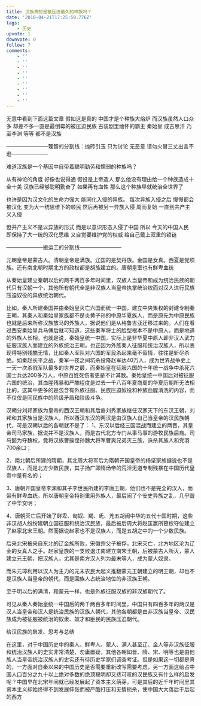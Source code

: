 ```yaml
---
title: 汉族真的是被压迫最久的种族吗？
date: '2018-04-21T17:25:59.776Z'
tags:
    - 历史
upvote: 1
downvote: 0
follow: 7
comments:
    - ''
    - ''
    - ''
    - ''
    - ''
    - ''
    - ''
    - ''
    - ''
---
```


无意中看到下面这篇文章 假如这是真的 中国才是个种族大熔炉 而汉族虽然人口众多 却差不多一直是最倒霉的被压迫民族 古装剧里缅怀的霸主 秦始皇 成吉思汗 乃至李渊 等等 都不是汉族

————————理智的分割线：抛砖引玉 只为讨论 无恶意 请勿火冒三丈出言不逊———————  

难道汉族是一个基因中自带着聪明勤劳和懦弱的种族吗？

从有神论的角度 好像也说得通 假设是上帝造人 那么他没有理由给一个种族造成十全十美 汉族已经够聪明勤奋了 如果再有血性 那么这个种族早就统治全世界了 

也许是因为汉文化的生命力强大 能同化入侵的异族。 每次异族入侵之后 慢慢都会被汉化 变为大一统思维下的顺民 然后再被另一异族入侵 周而复始 一直到共产主义入侵

但共产主义不是以异族的形式 而是以意识形态入侵了中国 所以 今天的中国人民 即保持了大一统的汉化思维 又自觉要维护党的权威 给自己戴上双重的锁链

———————搬运工的分割线————————

元朝皇帝是蒙古人。清朝皇帝是满族。辽国的是契丹族。金国是女真。西夏是党项族。还有南北朝时期北方的政权都是胡族建立的。唐朝皇室也有鲜卑血统

从秦始皇建立秦朝以后的两千两百多年时间里，汉族人当皇帝和成为统治民族的朝代只有汉朝一个，其他所有朝代全是非汉族人当皇帝执掌统治权而对汉人进行民族压迫奴役的异族统治朝代。

比如，秦人所建秦国并由秦始皇灭亡六国而统一中国，建立中央集权的封建专制秦王朝，其秦人和秦始皇家族都不是炎黄子孙的中原华夏族人，而是原先为中原民族也就是后来所称汉族放马的外族人，据说他们是从格鲁吉亚迁移过来的。人们在看过西安秦始皇兵马俑后就可知道，这些秦军将士的脸型根本不是中原人，而是地道的外族人长相。也就是说，秦始皇统一中国，实际上是非华夏中原人即非汉人武力征服汉族人而建立的外族统治王朝。也正因为外族秦人征服和统治汉族人，所以表现得特别残酷无情，比如秦人军队对六国的军民杀起来毫不留情，往往是斩尽杀绝。如秦赵长平之战，秦军一夜之间坑杀投降赵军达40万人，成为世界战争史上一天一次杀戮军队最多的世界之最，而秦始皇在征服六国的十年统一战争中杀死六国士兵达200多万人，中原百姓死伤者更是不计其数。秦始皇统一中国后对被征服六国的统治，其血腥残暴和严酷程度是过去一千八百年夏商周的华夏历朝所无法相比的，这其中更多的是包含有外族征服、民族压迫奴役和种族血腥清洗的内容，而不仅仅是同民族中的阶级矛盾和阶级斗争。

汉朝分刘邦家族为皇帝的西汉王朝和其后裔刘秀家族继任汉家天下的东汉王朝，刘邦和其家族当是汉族人，所以西汉东汉的两汉是由汉族人自己当皇帝的汉民族朝代，可是汉朝以后的各朝就不是了： 1、东汉以后经三国混战而建立的两晋，其皇帝司马家族，据说并不是汉族人，而是古代北方专门从事马事的游牧民族后裔。司马懿为夺魏权，竟将汉族曹操侄孙魏大将军曹爽兄弟灭三族，诛杀其族人和党羽700余口；

2、南北朝后所建的隋朝，其北周大将军后为隋朝开国皇帝的杨坚家族据说也不是汉族人，而是北方少数民族，其子扬广即隋炀帝的荒淫无道专制残暴在中国历代皇帝中是有名的；

3、唐朝开国皇帝李渊和其子李世民所建的李唐王朝，他们也不是完全的汉人，而带有鲜卑血统，所以唐朝皇帝特别重用外族人，最后闹了个安史异族之乱，几乎毁了中华文明；

4、唐朝灭亡后开始了鲜卑、匈奴、羯、氐、羌五胡闹中华的五代十国时期，这些非汉胡人纷纷建朝立国征服和统治汉民族，最后被后周大将赵匡赢所篡权夺位建立了赵家北宋王朝。然而据说赵家也不是汉族人，而是五胡之中的一个少数民族。

后来北宋被来自东北的辽金族所败，宋徽宗父子被俘，北宋灭亡，北方地区沦为辽金的女真人之手。赵家皇族的一支败退江南建立南宋王朝，后被蒙古人所灭，蒙人建立元王朝，把汉族人，尤其是南方汉人列为最末等人，成为蒙人奴隶。

而朱元璋利用以汉人为主力的元末农民大起义推翻蒙元王朝建立的明王朝，却也不是汉族人当皇帝的朝代，而是回族人占统治地位的非汉族王朝。

至于明以后的满清，和蒙元一样，也是外族征服汉族的非汉族朝代了。

可见从秦人秦始皇统一中国后的两千两百多年时间里，中国只有四百多年的两汉是汉人当皇帝和汉人是统治民族的汉族人朝代，其他各朝都是由非汉族当皇帝、汉民族成为被征服被统治的奴隶、奴才和臣民的民族压迫朝代。

给汉民族的启发、思考与总结

在这里，对于中国历史中的秦人、鲜卑人、蒙人、满人甚至辽、金人等非汉族征服和统治汉族人的史实非常清楚，勿庸置疑，其他各朝如晋、隋、宋、明等也是由他族人当皇帝统治汉族人的史实还有待历史学家们调查考证。但是如果这一切都是真的，一方面对自秦以来的中国历史是否需要重新改写需要考虑，另一方面这给占中国人口百分之九十以上绝对多数的绝顶聪明却又悲可叹的汉民族又有什么样的启发呢？中国早在北宋年间就已经发展起了资本主义萌芽，可是其后的近千年时间里其资本主义却始终得不到发展伸张而被严酷打压和无情扼杀，使中国大大落后于后起的西方
